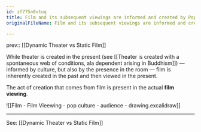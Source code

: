 ```yaml
---
id: zf775n0vtuq
title: Film and its subsequent viewings are informed and created by Pop Culture
originalFileName: Film and its subsequent viewings are informed and created by Pop Culture.md

---
```


prev:: [[Dynamic Theater vs Static Film]]

While theater is created in the present (see [[Theater is created with a spontaneous web of conditions, ala dependent arising in Buddhism]]) — informed by culture, but also by the presence in the room — film is inherently created in the past and then viewed in the present.

The act of creation that comes from film is present in the actual **film viewing**.

![[Film - Film Vieewing - pop culture - audience - drawing.excalidraw]]

***

See: [[Dynamic Theater vs Static Film]]
